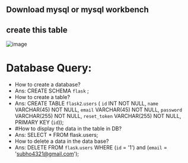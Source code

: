 
## Download mysql or mysql workbench
##  create this table
![image](https://github.com/csubham2370/Major-Project-using-ML-and-Python-Framework-Flask/assets/144363196/1b433e1b-dcc0-44c5-8773-6f3445c9a627)

# Database Query:
* How to create a database?
* Ans: CREATE SCHEMA `flask` ;
* How to create a table?
* Ans: CREATE TABLE `flask2`.`users` (
  `id` INT NOT NULL,
  `name` VARCHAR(45) NOT NULL,
  `email` VARCHAR(45) NOT NULL,
  `password` VARCHAR(255) NOT NULL,
  `reset_token` VARCHAR(255) NOT NULL,
  PRIMARY KEY (`id`));
* #How to display the data in the table in DB?
* Ans: SELECT * FROM flask.users;
* How to delete a data in the data base?
* Ans: DELETE FROM `flask`.`users` WHERE (`id` = '1') and (`email` = 'subho4321@gmail.com');

